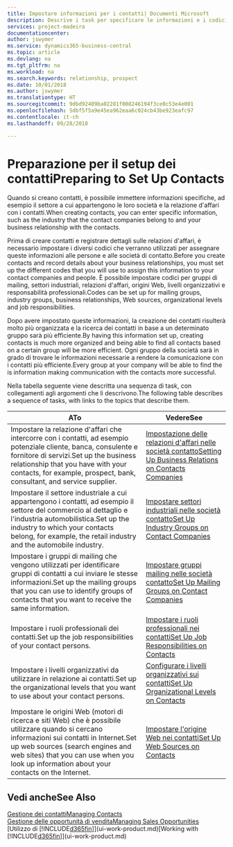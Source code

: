 ```yaml
---
title: Impostare informazioni per i contatti| Documenti Microsoft
description: Descrive i task per specificare le informazioni e i codici, ad esempio, sui settori industriali e le relazioni d'affari, prima di impostare i contatti.
services: project-madeira
documentationcenter: 
author: jswymer
ms.service: dynamics365-business-central
ms.topic: article
ms.devlang: na
ms.tgt_pltfrm: na
ms.workload: na
ms.search.keywords: relationship, prospect
ms.date: 10/01/2018
ms.author: jswymer
ms.translationtype: HT
ms.sourcegitcommit: 9dbd92409ba02281f008246194f3ce0c53e4e001
ms.openlocfilehash: 5dbf5f5a9e45ea962eaa6c024cb43be923eafc97
ms.contentlocale: it-ch
ms.lasthandoff: 09/28/2018

---
```

# <a name="preparing-to-set-up-contacts"></a><span data-ttu-id="7a4a9-103">Preparazione per il setup dei contatti</span><span class="sxs-lookup"><span data-stu-id="7a4a9-103">Preparing to Set Up Contacts</span></span>
<span data-ttu-id="7a4a9-104">Quando si creano contatti, è possibile immettere informazioni specifiche, ad esempio il settore a cui appartengono le loro società e la relazione d'affari con i contatti.</span><span class="sxs-lookup"><span data-stu-id="7a4a9-104">When creating contacts, you can enter specific information, such as the industry that the contact companies belong to and your business relationship with the contacts.</span></span>

<span data-ttu-id="7a4a9-105">Prima di creare contatti e registrare dettagli sulle relazioni d'affari, è necessario impostare i diversi codici che verranno utilizzati per assegnare queste informazioni alle persone e alle società di contatto.</span><span class="sxs-lookup"><span data-stu-id="7a4a9-105">Before you create contacts and record details about your business relationships, you must set up the different codes that you will use to assign this information to your contact companies and people.</span></span> <span data-ttu-id="7a4a9-106">È possibile impostare codici per gruppi di mailing, settori industriali, relazioni d'affari, origini Web, livelli organizzativi e responsabilità professionali.</span><span class="sxs-lookup"><span data-stu-id="7a4a9-106">Codes can be set up for mailing groups, industry groups, business relationships, Web sources, organizational levels and job responsibilities.</span></span>

<span data-ttu-id="7a4a9-107">Dopo avere impostato queste informazioni, la creazione dei contatti risulterà molto più organizzata e la ricerca dei contatti in base a un determinato gruppo sarà più efficiente.</span><span class="sxs-lookup"><span data-stu-id="7a4a9-107">By having this information set up, creating contacts is much more organized and being able to find all contacts based on a certain group will be more efficient.</span></span> <span data-ttu-id="7a4a9-108">Ogni gruppo della società sarà in grado di trovare le informazioni necessarie a rendere la comunicazione con i contatti più efficiente.</span><span class="sxs-lookup"><span data-stu-id="7a4a9-108">Every group at your company will be able to find the is information making communication with the contacts more successful.</span></span>

<span data-ttu-id="7a4a9-109">Nella tabella seguente viene descritta una sequenza di task, con collegamenti agli argomenti che li descrivono.</span><span class="sxs-lookup"><span data-stu-id="7a4a9-109">The following table describes a sequence of tasks, with links to the topics that describe them.</span></span> 

| <span data-ttu-id="7a4a9-110">A</span><span class="sxs-lookup"><span data-stu-id="7a4a9-110">To</span></span> | <span data-ttu-id="7a4a9-111">Vedere</span><span class="sxs-lookup"><span data-stu-id="7a4a9-111">See</span></span> |
| --- | --- |
| <span data-ttu-id="7a4a9-112">Impostare la relazione d'affari che intercorre con i contatti, ad esempio potenziale cliente, banca, consulente e fornitore di servizi.</span><span class="sxs-lookup"><span data-stu-id="7a4a9-112">Set up the business relationship that you have with your contacts, for example, prospect, bank, consultant, and service supplier.</span></span> |[<span data-ttu-id="7a4a9-113">Impostazione delle relazioni d'affari nelle società contatto</span><span class="sxs-lookup"><span data-stu-id="7a4a9-113">Setting Up Business Relations on Contacts Companies</span></span>](marketing-business-relations.md) |
| <span data-ttu-id="7a4a9-114">Impostare il settore industriale a cui appartengono i contatti, ad esempio il settore del commercio al dettaglio e l'industria automobilistica.</span><span class="sxs-lookup"><span data-stu-id="7a4a9-114">Set up the industry to which your contacts belong, for example, the retail industry and the automobile industry.</span></span> |[<span data-ttu-id="7a4a9-115">Impostare settori industriali nelle società contatto</span><span class="sxs-lookup"><span data-stu-id="7a4a9-115">Set Up Industry Groups on Contact Companies</span></span>](marketing-industry-groups.md) |
| <span data-ttu-id="7a4a9-116">Impostare i gruppi di mailing che vengono utilizzati per identificare gruppi di contatti a cui inviare le stesse informazioni.</span><span class="sxs-lookup"><span data-stu-id="7a4a9-116">Set up the mailing groups that you can use to identify groups of contacts that you want to receive the same information.</span></span> |[<span data-ttu-id="7a4a9-117">Impostare gruppi mailing nelle società contatto</span><span class="sxs-lookup"><span data-stu-id="7a4a9-117">Set Up Mailing Groups on Contact Companies</span></span>](marketing-mailing-groups.md) |
| <span data-ttu-id="7a4a9-118">Impostare i ruoli professionali dei contatti.</span><span class="sxs-lookup"><span data-stu-id="7a4a9-118">Set up the job responsibilities of your contact persons.</span></span> |[<span data-ttu-id="7a4a9-119">Impostare i ruoli professionali nei contatti</span><span class="sxs-lookup"><span data-stu-id="7a4a9-119">Set Up Job Responsibilities on Contacts</span></span>](marketing-job-responsibilities.md) |
| <span data-ttu-id="7a4a9-120">Impostare i livelli organizzativi da utilizzare in relazione ai contatti.</span><span class="sxs-lookup"><span data-stu-id="7a4a9-120">Set up the organizational levels that you want to use about your contact persons.</span></span> |[<span data-ttu-id="7a4a9-121">Configurare i livelli organizzativi sui contatti</span><span class="sxs-lookup"><span data-stu-id="7a4a9-121">Set Up Organizational Levels on Contacts</span></span>](marketing-organizational-levels.md) |
| <span data-ttu-id="7a4a9-122">Impostare le origini Web (motori di ricerca e siti Web) che è possibile utilizzare quando si cercano informazioni sui contatti in Internet.</span><span class="sxs-lookup"><span data-stu-id="7a4a9-122">Set up web sources (search engines and web sites) that you can use when you look up information about your contacts on the Internet.</span></span> |[<span data-ttu-id="7a4a9-123">Impostare l'origine Web nei contatti</span><span class="sxs-lookup"><span data-stu-id="7a4a9-123">Set Up Web Sources on Contacts</span></span>](marketing-web-sources.md) |

## <a name="see-also"></a><span data-ttu-id="7a4a9-124">Vedi anche</span><span class="sxs-lookup"><span data-stu-id="7a4a9-124">See Also</span></span>
[<span data-ttu-id="7a4a9-125">Gestione dei contatti</span><span class="sxs-lookup"><span data-stu-id="7a4a9-125">Managing Contacts</span></span>](marketing-contacts.md)  
[<span data-ttu-id="7a4a9-126">Gestione delle opportunità di vendita</span><span class="sxs-lookup"><span data-stu-id="7a4a9-126">Managing Sales Opportunities</span></span>](marketing-manage-sales-opportunities.md)  
<span data-ttu-id="7a4a9-127">[Utilizzo di [!INCLUDE[d365fin](includes/d365fin_md.md)]](ui-work-product.md)</span><span class="sxs-lookup"><span data-stu-id="7a4a9-127">[Working with [!INCLUDE[d365fin](includes/d365fin_md.md)]](ui-work-product.md)</span></span>

